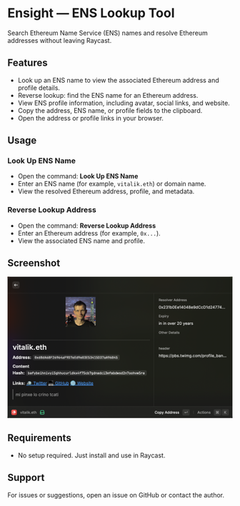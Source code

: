 # Ensight — ENS Lookup Tool

Search Ethereum Name Service (ENS) names and resolve Ethereum addresses without leaving Raycast.

## Features

- Look up an ENS name to view the associated Ethereum address and profile details.
- Reverse lookup: find the ENS name for an Ethereum address.
- View ENS profile information, including avatar, social links, and website.
- Copy the address, ENS name, or profile fields to the clipboard.
- Open the address or profile links in your browser.

## Usage

### Look Up ENS Name

- Open the command: **Look Up ENS Name**
- Enter an ENS name (for example, `vitalik.eth`) or domain name.
- View the resolved Ethereum address, profile, and metadata.

### Reverse Lookup Address

- Open the command: **Reverse Lookup Address**
- Enter an Ethereum address (for example, `0x...`).
- View the associated ENS name and profile.

## Screenshot

![Example Image](/assets/example.png)

## Requirements

- No setup required. Just install and use in Raycast.

## Support

For issues or suggestions, open an issue on GitHub or contact the author.
